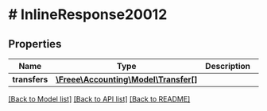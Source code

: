 # # InlineResponse20012

## Properties

Name | Type | Description | Notes
------------ | ------------- | ------------- | -------------
**transfers** | [**\Freee\Accounting\Model\Transfer[]**](Transfer.md) |  |

[[Back to Model list]](../../README.md#models) [[Back to API list]](../../README.md#endpoints) [[Back to README]](../../README.md)
